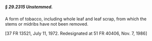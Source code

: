 ##### § 29.2315 Unstemmed. #####

A form of tobacco, including whole leaf and leaf scrap, from which the stems or midribs have not been removed.

[37 FR 13521, July 11, 1972. Redesignated at 51 FR 40406, Nov. 7, 1986]